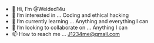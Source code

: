 - 👋 Hi, I’m @Welded14u
- 👀 I’m interested in ... Coding and ethical hacking
- 🌱 I’m currently learning ... Anything and everything I can
- 💞️ I’m looking to collaborate on ... Anything I can
- 📫 How to reach me ... J1234me@gmail.com

<!---
Welded14u/Welded14u is a ✨ special ✨ repository because its `README.md` (this file) appears on your GitHub profile.
You can click the Preview link to take a look at your changes.
--->
